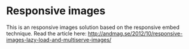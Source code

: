 # Responsive images

This is an responsive images solution based on the responsive embed technique. Read the article here: http://andmag.se/2012/10/responsive-images-lazy-load-and-multiserve-images/
